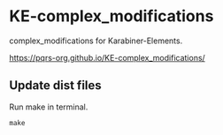 # KE-complex_modifications

complex_modifications for Karabiner-Elements.

https://pqrs-org.github.io/KE-complex_modifications/

## Update dist files

Run make in terminal.

```
make
```
